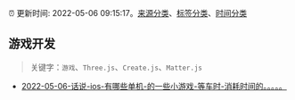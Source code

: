:alarm_clock: 更新时间: 2022-05-06 09:15:17。[来源分类](../README.md)、[标签分类](../TAGS.md)、[时间分类](../TIMELINE.md)

## 游戏开发


> 关键字：`游戏`、`Three.js`、`Create.js`、`Matter.js`



- [2022-05-06-话说-ios-有哪些单机-的一些小游戏-等车时-消耗时间的。。。。。](https://www.v2ex.com/t/851196) 